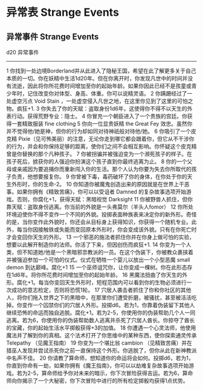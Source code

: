 # 异常表 Strange Events

## 异常事件 Strange Events

  d20   异常事件
  ----- ---------------------------------------------------------------------------------------------------------------------------------------------------------------------------------------------------------------------------------------------------------------------------------------------------------------------------------------------------------------------------
  1     你找到一处边境Borderland并从此进入了隐秘王国，希望在此了解更多关于自己本质的一切。你在妖精中生活1d20年。但在你离开时，你发现凡世中的时间并没有流逝，因此将你所花费时间增加至你的起始年龄。如果你因此已经不是孩童或青少年时，记住改变你对体型、身高、体重。你可以说精灵语。
  2     你蹒跚经过了一处虚空污点 Void Stain ，一处虚空侵入凡世之地，在这里你见到了这里的可怕之物。疯狂+1.
  3     你失去了你的天赋：盗取身份1d6年，这使得你不得不以天生的外表行动。获得荒野专业：隐士。
  4     你冒充一个朝臣进入了一个贵族的宫廷。你获得一套精致服装 fine clothing
  5     你向一位显贵妖精 the Great Fey 效忠。虽然你并不觉得他/她是神，但你的行为却如同对待神祇般对待他/她。
  6     你吸引了一个皮克精 Pixie（见可怖美丽）的注意，无论你走到哪它都会跟着你，但它从不干涉你的行为，并会和你保持足够的距离，使你们之间不会相互影响。你怀疑这个皮克精曾是你替换的那个凡种孩子。
  7     你被拐骗并被强迫变为一个濒死孩子的样子。在孩子死后，掳获你的人强迫你扮演这个孩子直到你最终逃离为止。
  8     你的一个父母或亲戚因为要追捕你而重新闯入你的生活。那个人认为你要为失去你所取代的孩子负责，他想要报复你。
  9     你曾被下毒，毒药破坏了你的身体，在你处于你的天生外形时，你的生命-2。
  10    你知道你被魔鬼创造出来的原因就是在世界上干恶事。如果你拥有《精致苦痛》，你可以以受诅者 Damned 的复杂故事选项开始游戏。否则，你腐化+1，获得天赋：黑暗视觉 Darksight
  11    你被野兽人抓住，但你靠天赋：盗取身份逃离。你当前的外貌是一头弗莫尔（羊头人fomor）
  12    你所处环境迫使你不得不变作一个不同的外貌。投掷表面种族表来决定你的新外形。奇怪的是，当你变作此外貌时，你还会从目标身上获得知识，你获得一个随机专业。此外，每当你因接触铁或失能而变回原本外形时，你会变成该外貌。只有在你死亡时才会变回你天生的外形。
  13    一个邪恶的施法者抓住你并在你身上做可怕的实验，想要以此解开制造你的法师。你活了下来，但因创伤而疯狂+1.
  14    你变为一个人类，但不知道她/他是一个黑暗邪祟教派的一员。在这个伪装下，你被教众裹挟着并被强迫参加一个可怕的仪式。仪式在牺牲一个婴儿以放出一个小型恶魔 small demon 到达巅峰。腐化+1
  15    一个巫师诅咒你，让你变成一棵树。你在此形态存在1d6年。将你所花费时间增加至你的起始年龄。
  16    黑魔法扭曲了你天生的外形。腐化+1。每当你变回天生外形时，短程范围内可以看到你的生物必须进行一次成功的意志检定，否则将恐慌1轮。
  17    穴居人袭击者抓住了你和你社区的其他人，将你们拖入世界之下的黑暗中，在那里你们遭受折磨，被骚扰，甚至被活活吃掉。你变作一个囚禁你们的穴居人外形。投掷d6。若为1，你靠着伪装留下其他人继续恐怖的命运而独自逃脱。腐化+1。若为2-5，你使用你的伪装帮助几个人一同逃离。若为6，你使用你的伪装帮助数人逃离并杀死了穴居人酋长。你掠夺了酋长的宝藏，你的起始生活水平掷骰获得+3的加值。
  18    你遭遇一个心灵法师，他使用魔法并了解到你的真相。这个法术打开了你思维中的某种东西，使你探索通灵传承 Telepathy （见魔王指南）
  19    你变为一个堪比翁 cambion （见精致苦痛）并在猎巫人发现并尝试杀死你之前一直保持这个外形。你逃脱了，但你从此在新神教派中名声不佳。
  20    你请教了算命师，想知道你的命运将会如何。投掷d6，若为1，你直到你命有一劫，如果你拥有《魔王指南》，你可以以劫难复杂故事选项开始游戏。若为2-5，算命师给予你对未来的暗示，你下次冒险获得吉运。若为6，算命师向你揭示了一个大秘密，你下次冒险中进行的所有检定掷骰均获得1点优势。
